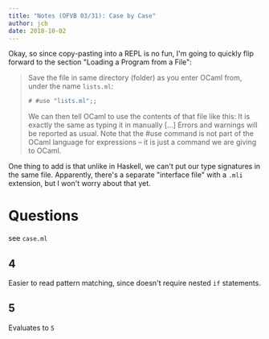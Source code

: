 ```yaml
---
title: "Notes (OFVB 03/31): Case by Case"
author: jcb
date: 2018-10-02
---
```


Okay, so since copy-pasting into a REPL is no fun, I'm going to quickly flip
forward to the section "Loading a Program from a File":

>Save the file in same directory (folder) as you enter OCaml from, under the
>name `lists.ml`:
>
>```ocaml
># #use "lists.ml";;
>```
>
>We can then tell OCaml to use the contents of that file like this: It is
>exactly the same as typing it in manually \[...\] Errors and warnings will be
>reported as usual. Note that the #use command is not part of the OCaml language
>for expressions – it is just a command we are giving to OCaml.

One thing to add is that unlike in Haskell, we can't put our type signatures
in the same file. Apparently, there's a separate "interface file" with a `.mli`
extension, but I won't worry about that yet.

# Questions

see `case.ml`

## 4

Easier to read pattern matching, since doesn't require nested `if` statements.

## 5

Evaluates to `5`


